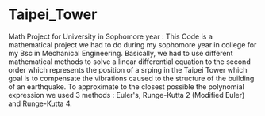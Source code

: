 # Taipei_Tower
Math Project for University in Sophomore year : 
This Code is a mathematical project we had to do during my sophomore year in college for my Bsc in Mechanical Engineering.
Basically, we had to use different mathematical methods to solve a linear differential equation to the second order which represents the position of a srping
in the Taipei Tower which goal is to compensate the vibrations caused to the structure of the building of an earthquake. To approximate to the closest possible the polynomial
expression we used 3 methods : Euler's, Runge-Kutta 2 (Modified Euler) and Runge-Kutta 4.
